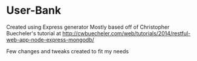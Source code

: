 # User-Bank

Created using Express generator
Mostly based off of Christopher Buecheler's tutorial
at http://cwbuecheler.com/web/tutorials/2014/restful-web-app-node-express-mongodb/

Few changes and tweaks created to fit my needs
